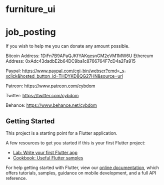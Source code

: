 # furniture_ui

# job_posting

If you wish to help me you can donate any amount possible.

Bitcoin Address: 1DiFn7B9APaQJKfYAKqesnGM2eVM1MW6U
Ethereum Address: 0xAdc43dadbE2b64DC9ba1c8766764F7cD4a2Fa915

Paypal: https://www.paypal.com/cgi-bin/webscr?cmd=_s-xclick&hosted_button_id=THDYKD8QG27HN&source=url

Patreon: https://www.patreon.com/cybdom

Twitter: https://twitter.com/cybdom

Behance:
https://www.behance.net/cybdom

## Getting Started

This project is a starting point for a Flutter application.

A few resources to get you started if this is your first Flutter project:

- [Lab: Write your first Flutter app](https://flutter.dev/docs/get-started/codelab)
- [Cookbook: Useful Flutter samples](https://flutter.dev/docs/cookbook)

For help getting started with Flutter, view our
[online documentation](https://flutter.dev/docs), which offers tutorials,
samples, guidance on mobile development, and a full API reference.
